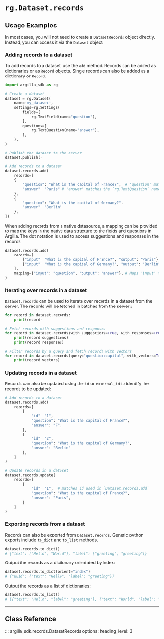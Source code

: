 
# `rg.Dataset.records`

## Usage Examples

In most cases, you will not need to create a `DatasetRecords` object directly.
Instead, you can access it via the `Dataset` object:

### Adding records to a dataset

To add records to a dataset, use the `add` method. Records can be added as dictionaries or as `Record` objects. Single records can also be added as a dictionary or `Record`.

```python
import argilla_sdk as rg

# Create a dataset
dataset = rg.Dataset(
    name="my_dataset",
    settings=rg.Settings(
        fields=[
            rg.TextField(name="question"),
        ],
        questions=[
            rg.TextQuestion(name="answer"),
        ],
    ),
)

# Publish the dataset to the server
dataset.publish()

# Add records to a dataset
dataset.records.add(
    records=[
    {
        "question": "What is the capital of France?",  # 'question' matches the `rg.TextField` name
        "answer": "Paris" # 'answer' matches the `rg.TextQuestion` name
    },
    {
        "question": "What is the capital of Germany?", 
        "answer": "Berlin"
    },
])
```

When adding records from a native datasource, a mapping can be provided to map the keys in the native data structure to the fields and questions in Argilla. The dot notation is used to access suggestions and responses in the records.

```python
dataset.records.add(
    records=[
        {"input": "What is the capital of France?", "output": "Paris"},
        {"input": "What is the capital of Germany?", "output": "Berlin"},
    ],
    mapping={"input": "question", "output": "answer"}, # Maps 'input' to 'question' and 'output' to 'answer'
)
```

### Iterating over records in a dataset

`Dataset.records` can be used to iterate over records in a dataset from the server. The records will be fetched in batches from the server::

```python
for record in dataset.records:
    print(record)

# Fetch records with suggestions and responses
for record in dataset.records(with_suggestions=True, with_responses=True):
    print(record.suggestions)
    print(record.responses)

# Filter records by a query and fetch records with vectors
for record in dataset.records(query="question:capital", with_vectors=True):
    print(record.vectors)
```

### Updating records in a dataset

Records can also be updated using the `id` or `external_id` to identify the records to be updated:

```python
# Add records to a dataset
dataset.records.add(
    records=[
        {
            "id": "1",
            "question": "What is the capital of France?",
            "answer": "F",
        },
        {
            "id": "2",
            "question": "What is the capital of Germany?",
            "answer": "Berlin"
        },
    ]
)

# Update records in a dataset
dataset.records.update(
    records=[
        {
            "id": "1",  # matches id used in `Dataset.records.add`
            "question": "What is the capital of France?",
            "answer": "Paris",
        }
    ]
)
```


### Exporting records from a dataset

Records can also be exported from `Dataset.records`. Generic python exports include `to_dict` and `to_list` methods.

```python
dataset.records.to_dict()
# {"text": ["Hello", "World"], "label": ["greeting", "greeting"]}

```

Output the records as a dictionary orientated by index:

```python
dataset.records.to_dict(orient="index")
# {"uuid": {"text": "Hello", "label": "greeting"}}
```

Output the records as a list of dictionaries:

```python
dataset.records.to_list()
# [{"text": "Hello", "label": "greeting"}, {"text": "World", "label": "greeting"}]
```

---

## Class Reference

::: argilla_sdk.records.DatasetRecords
    options: 
        heading_level: 3